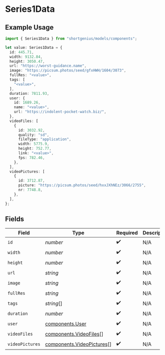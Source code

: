 # Series1Data

## Example Usage

```typescript
import { Series1Data } from "shortgenius/models/components";

let value: Series1Data = {
  id: 445.71,
  width: 9132.84,
  height: 3050.47,
  url: "https://worst-guidance.name",
  image: "https://picsum.photos/seed/gfxHWH/1604/3073",
  fullRes: "<value>",
  tags: [
    "<value>",
  ],
  duration: 7811.93,
  user: {
    id: 1689.26,
    name: "<value>",
    url: "https://indolent-pocket-watch.biz/",
  },
  videoFiles: [
    {
      id: 3032.92,
      quality: "sd",
      fileType: "application",
      width: 5775.9,
      height: 752.77,
      link: "<value>",
      fps: 782.46,
    },
  ],
  videoPictures: [
    {
      id: 3712.87,
      picture: "https://picsum.photos/seed/hxxJXhNEz/3066/2755",
      nr: 7748.8,
    },
  ],
};
```

## Fields

| Field                                                                  | Type                                                                   | Required                                                               | Description                                                            |
| ---------------------------------------------------------------------- | ---------------------------------------------------------------------- | ---------------------------------------------------------------------- | ---------------------------------------------------------------------- |
| `id`                                                                   | *number*                                                               | :heavy_check_mark:                                                     | N/A                                                                    |
| `width`                                                                | *number*                                                               | :heavy_check_mark:                                                     | N/A                                                                    |
| `height`                                                               | *number*                                                               | :heavy_check_mark:                                                     | N/A                                                                    |
| `url`                                                                  | *string*                                                               | :heavy_check_mark:                                                     | N/A                                                                    |
| `image`                                                                | *string*                                                               | :heavy_check_mark:                                                     | N/A                                                                    |
| `fullRes`                                                              | *string*                                                               | :heavy_check_mark:                                                     | N/A                                                                    |
| `tags`                                                                 | *string*[]                                                             | :heavy_check_mark:                                                     | N/A                                                                    |
| `duration`                                                             | *number*                                                               | :heavy_check_mark:                                                     | N/A                                                                    |
| `user`                                                                 | [components.User](../../models/components/user.md)                     | :heavy_check_mark:                                                     | N/A                                                                    |
| `videoFiles`                                                           | [components.VideoFiles](../../models/components/videofiles.md)[]       | :heavy_check_mark:                                                     | N/A                                                                    |
| `videoPictures`                                                        | [components.VideoPictures](../../models/components/videopictures.md)[] | :heavy_check_mark:                                                     | N/A                                                                    |